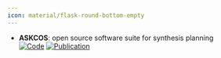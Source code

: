```yaml
---
icon: material/flask-round-bottom-empty
---
```


- **ASKCOS**: open source software suite for synthesis planning  
	[![Code](https://img.shields.io/badge/Code-Repository-blue?style=for-the-badge)](https://gitlab.com/mlpds_mit/askcosv2) [![Publication](https://img.shields.io/badge/Publication-Citations:0-blue?style=for-the-badge&logo=bookstack)](https://doi.org/10.48550/arXiv.2501.01835) 
